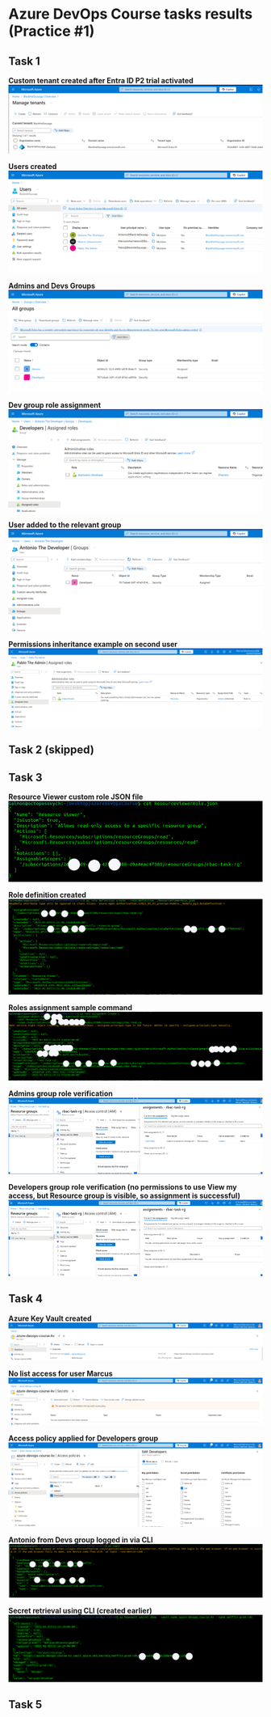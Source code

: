 # Azure DevOps Course tasks results (Practice #1)

## Task 1

**Custom tenant created after Entra ID P2 trial activated**
![ScreenShot](screenshots_task1/tenant.png)

**Users created**
![ScreenShot](screenshots_task1/users.png)

**Admins and Devs Groups**
![ScreenShot](screenshots_task1/groups.png)

**Dev group role assignment**
![ScreenShot](screenshots_task1/devs_group.png)

**User added to the relevant group**
![ScreenShot](screenshots_task1/user1.png)

**Permissions inheritance example on second user**
![ScreenShot](screenshots_task1/permissions_inherited.png)

## Task 2 (skipped)

## Task 3
**Resource Viewer custom role JSON file**
![ScreenShot](screenshots_task3/resource_viewer.png)

**Role definition created**
![ScreenShot](screenshots_task3/role_definition.png)

**Roles assignment sample command**
![ScreenShot](screenshots_task3/role_assignment.png)

**Admins group role verification**
![ScreenShot](screenshots_task3/admins_verification.png)

**Developers group role verification (no permissions to use View my access, but Resource group is visible, so assignment is successful)**
![ScreenShot](screenshots_task3/developers_verification.png)

## Task 4
**Azure Key Vault created**
![ScreenShot](screenshots_task4/key-vault-general.png)

**No list access for user Marcus**
![ScreenShot](screenshots_task4/no-list-access.png)

**Access policy applied for Developers group**
![ScreenShot](screenshots_task4/access-policy.png)

**Antonio from Devs group logged in via CLI**
![ScreenShot](screenshots_task4/antonio-login.png)

**Secret retrieval using CLI (created earlier)**
![ScreenShot](screenshots_task4/secret-retrieved-cli.png)

## Task 5
















